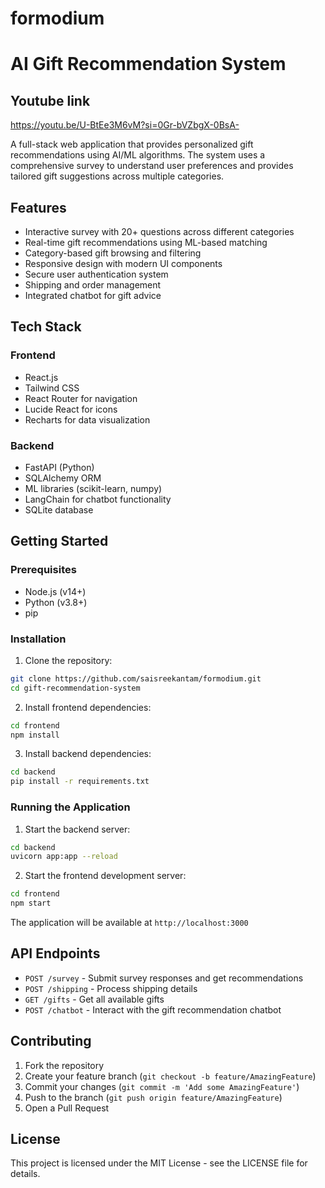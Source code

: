 # formodium
# AI Gift Recommendation System

## Youtube link

https://youtu.be/U-BtEe3M6vM?si=0Gr-bVZbgX-0BsA-


A full-stack web application that provides personalized gift recommendations using AI/ML algorithms. The system uses a comprehensive survey to understand user preferences and provides tailored gift suggestions across multiple categories.

## Features

- Interactive survey with 20+ questions across different categories
- Real-time gift recommendations using ML-based matching
- Category-based gift browsing and filtering
- Responsive design with modern UI components
- Secure user authentication system
- Shipping and order management
- Integrated chatbot for gift advice

## Tech Stack

### Frontend
- React.js
- Tailwind CSS
- React Router for navigation
- Lucide React for icons
- Recharts for data visualization

### Backend
- FastAPI (Python)
- SQLAlchemy ORM
- ML libraries (scikit-learn, numpy)
- LangChain for chatbot functionality
- SQLite database

## Getting Started

### Prerequisites
- Node.js (v14+)
- Python (v3.8+)
- pip

### Installation

1. Clone the repository:
```bash
git clone https://github.com/saisreekantam/formodium.git
cd gift-recommendation-system
```

2. Install frontend dependencies:
```bash
cd frontend
npm install
```

3. Install backend dependencies:
```bash
cd backend
pip install -r requirements.txt
```

### Running the Application

1. Start the backend server:
```bash
cd backend
uvicorn app:app --reload
```

2. Start the frontend development server:
```bash
cd frontend
npm start
```

The application will be available at `http://localhost:3000`

## API Endpoints

- `POST /survey` - Submit survey responses and get recommendations
- `POST /shipping` - Process shipping details
- `GET /gifts` - Get all available gifts
- `POST /chatbot` - Interact with the gift recommendation chatbot

## Contributing

1. Fork the repository
2. Create your feature branch (`git checkout -b feature/AmazingFeature`)
3. Commit your changes (`git commit -m 'Add some AmazingFeature'`)
4. Push to the branch (`git push origin feature/AmazingFeature`)
5. Open a Pull Request

## License

This project is licensed under the MIT License - see the LICENSE file for details.

